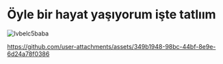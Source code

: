 # Öyle bir hayat yaşıyorum işte tatlıım

![lvbelc5baba](https://github.com/user-attachments/assets/dc93dfdb-48c3-4385-bcca-5a4f31f77490)

https://github.com/user-attachments/assets/349b1948-98bc-44bf-8e9e-6d24a78f0386

